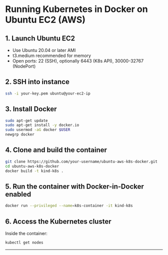 
# Running Kubernetes in Docker on Ubuntu EC2 (AWS)

## 1. Launch Ubuntu EC2

- Use Ubuntu 20.04 or later AMI
- t3.medium recommended for memory
- Open ports: 22 (SSH), optionally 6443 (K8s API), 30000-32767 (NodePort)

## 2. SSH into instance

```bash
ssh -i your-key.pem ubuntu@your-ec2-ip
````

## 3. Install Docker

```bash
sudo apt-get update
sudo apt-get install -y docker.io
sudo usermod -aG docker $USER
newgrp docker
```

## 4. Clone and build the container

```bash
git clone https://github.com/your-username/ubuntu-aws-k8s-docker.git
cd ubuntu-aws-k8s-docker
docker build -t kind-k8s .
```

## 5. Run the container with Docker-in-Docker enabled

```bash
docker run --privileged --name=k8s-container -it kind-k8s
```

## 6. Access the Kubernetes cluster

Inside the container:

```bash
kubectl get nodes
```
---
